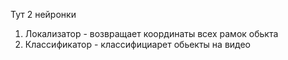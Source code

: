 Тут 2 нейронки
1. Локализатор - возвращает координаты всех рамок обькта
2. Классификатор - классифициарет обьекты на видео
